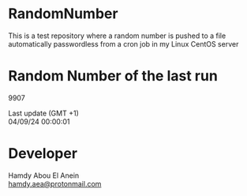# RandomNumber    
This is a test repository where a random number is pushed to a file automatically passwordless from a cron job in my Linux CentOS server    
# Random Number of the last run   
9907
      
Last update (GMT +1)    
04/09/24 00:00:01
# Developer    
Hamdy Abou El Anein   
hamdy.aea@protonmail.com
